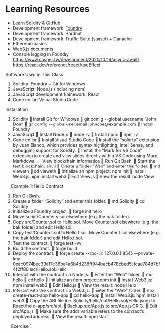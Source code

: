 # Learning Resources
+ [Learn Solidity](https://www.alchemy.com/university/courses/solidity) & [GitHub](https://github.com/alchemyplatform/learn-solidity-presentations)
+ Development framework: [Foundry](https://book.getfoundry.sh/)
+ Development framework: Hardhat
+ Development framework: Truffle Suite (sunset) + Ganache
+ Ethereum basics
+ Web3.js documents
+ Console logging in Foundry
https://www.casper.tw/development/2020/10/16/async-await/
https://react.dev/reference/react/useEffect

Software Used in This Class
1.	Solidity: Foundry + Git for Windows
2.	JavaScript: Node.js (including npm)
3.	JavaScript development framework: React
4.	Code editor: Visual Studio Code


Installation
1.	Solidity
	Install Git for Windows
	git config --global user.name "John Doe"
	git config --global user.email johndoe@example.com
	Install Foundry
2.	JavaScript
	Install Node.js
	node -v
	Install npm: 
	npm -v
3.	Code editor
	Install Visual Studio Code
	Install the “solidity” extension by Juan Blanco, which provides syntax highlighting, IntelliSense, and debugging support for Solidity.
	Install the “Mark for VS Code” extension to create and view slides directly within VS Code using Marp Markdown.
 
View blockchain information
	Run Git Bash.
	Start the test blockchain: anvil
	Create a folder “Web” and enter this folder.
	md vieweth
	cd vieweth
	Initialize an npm project: npm init
	Install Web3.js: npm install web3
	Edit View.js
	View the result: node View

 
Example 1: Hello Contract
1.	Run Git Bash.
2.	Create a folder “Solidity” and enter this folder.
	md Solidity
	cd Solidity
3.	Initialize a Foundry project.
	forge init hello
4.	Move script/Counter.s.sol elsewhere (e.g. the bak folder).
5.	Copy src/Counter.sol to Hello.sol. Move Counter.sol elsewhere (e.g. the bak folder) and edit Hello.sol.
6.	Copy test/Counter.t.sol to Hello.t.sol. Move Counter.t.sol elsewhere (e.g. the bak folder) and edit Hello.t.sol.
7.	Test the contract.
	forge test -vv
8.	Build the contract.
	forge build
9.	Deploy the contract.
	forge create --rpc-url 127.0.0.1:8545 --private-key 0xac0974bec39a17e36ba4a6b4d238ff944bacb478cbed5efcae784d7bf4f2ff80 src/Hello.sol:Hello
10.	Interact with the contract via Node.js.
	Enter the “Web” folder.
	md hello
	cd hello
	Initialize an npm project: npm init
	Install Web3.js: npm install web3
	Edit Hello.js
	View the result: node Hello
11.	Interact with the contract via Web3.js.
	Enter the “Web” folder.
	npx create-react-app hello-app
	cd hello-app
	Install Web3.js: npm install web3
	Copy the ABI file (i.e. Solidity/hello/out/Hello.sol/Hello.json) to React/hello-app/src/abi.
	Backup src/App.js to src/App.js.ORIG.
	Edit src/App.js.
	Make sure the addr variable refers to the contract’s deployed address.
	View the result: npm start

 
Exercise 1

